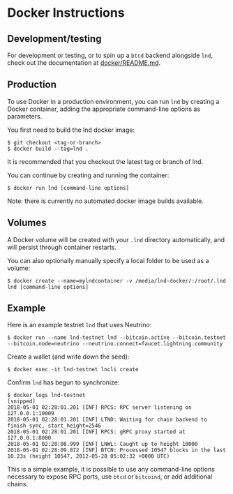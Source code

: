 # Docker Instructions

## Development/testing

For development or testing, or to spin up a `btcd` backend alongside `lnd`,
check out the documentation at [docker/README.md](../docker/README.md).

## Production

To use Docker in a production environment, you can run `lnd` by creating a
Docker container, adding the appropriate command-line options as parameters.

You first need to build the lnd docker image:

```
$ git checkout <tag-or-branch>
$ docker build --tag=lnd .
```

It is recommended that you checkout the latest tag or branch of lnd.

You can continue by creating and running the container:

```
$ docker run lnd [command-line options]
```

Note: there is currently no automated docker image builds available.

## Volumes

A Docker volume will be created with your `.lnd` directory automatically, and will
persist through container restarts.

You can also optionally manually specify a local folder to be used as a volume:

```
$ docker create --name=mylndcontainer -v /media/lnd-docker/:/root/.lnd lnd [command-line options]
```

## Example

Here is an example testnet `lnd` that uses Neutrino:

```
$ docker run --name lnd-testnet lnd --bitcoin.active --bitcoin.testnet --bitcoin.node=neutrino --neutrino.connect=faucet.lightning.community
```

Create a wallet (and write down the seed):

```
$ docker exec -it lnd-testnet lncli create
```

Confirm `lnd` has begun to synchronize:

```
$ docker logs lnd-testnet
[snipped]
2018-05-01 02:28:01.201 [INF] RPCS: RPC server listening on 127.0.0.1:10009
2018-05-01 02:28:01.201 [INF] LTND: Waiting for chain backend to finish sync, start_height=2546
2018-05-01 02:28:01.201 [INF] RPCS: gRPC proxy started at 127.0.0.1:8080
2018-05-01 02:28:08.999 [INF] LNWL: Caught up to height 10000
2018-05-01 02:28:09.872 [INF] BTCN: Processed 10547 blocks in the last 10.23s (height 10547, 2012-05-28 05:02:32 +0000 UTC)
```

This is a simple example, it is possible to use any command-line options necessary
to expose RPC ports, use `btcd` or `bitcoind`, or add additional chains.
